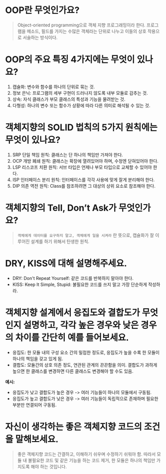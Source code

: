 # OOP란 무엇인가요?

> Object-oriented programming으로 객체 지향 프로그래밍이라 한다. 프로그램을 메소드, 필드를 가지는 수많은 객체라는 단위로 나누고 이들의 상호 작용으로 서술하는 방식이다.

# OOP의 주요 특징 4가지에는 무엇이 있나요?

1.	캡슐화: 변수와 함수를 하나의 단위로 묶는 것.
2.	정보 은닉: 프로그램의 세부 구현이 드러나지 않도록 내부 모듈로 감추는 것.
3.  상속: 자식 클래스가 부모 클래스의 특성과 기능을 물려받는 것.
4.  다형성: 하나의 변수 또는 함수가 상황에 따라 다른 의미로 해석될 수 있는 것.

# 객체지향의 SOLID 법칙의 5가지 원칙에는 무엇이 있나요?

1.	SRP 단일 책임 원칙: 클래스는 단 하나의 책임만 가져야 한다.
2.	OCP 개방 폐쇄 원칙: 클래스는 확장에 열려있어야 하며, 수정엔 닫혀있어야 한다.
3.	LSP 리스코프 치환 원칙: 서브 타입은 언제나 부모 타입으로 교체할 수 있어야 한다.
4.	ISP 인터페이스 분리 원칙: 인터페이스를 각각 사용에 맞게 잘게 분리해야 한다.
5.	DIP 의존 역전 원칙: Class를 참조하려면 그 대상의 상위 요소로 참조해야 한다.

# 객체지향의 Tell, Don’t Ask가 무엇인가요?

> `객체에게 데이터를 요구하지 말고, 객체에게 일을 시켜라` 란 뜻으로, 캡슐화가 잘 이루어진 설계를 하기 위해서 탄생한 원칙.

# DRY, KISS에 대해 설명해주세요.

- DRY: Don't Repeat Yourself: 같은 코드를 반복하지 말아야 한다.
- KISS: Keep It Simple, Stupid: 불필요한 코드를 쓰지 말고 가장 단순하게 작성하라.

# 객체지향 설계에서 응집도와 결합도가 무엇인지 설명하고, 각각 높은 경우와 낮은 경우의 차이를 간단히 예를 들어보세요.

- 응집도: 한 모듈 내의 구성 요소 간의 밀접한 정도로, 응집도가 높을 수록 한 모듈이 하나의 책임을 갖고 있게 됨.
- 결합도: 모듈간의 상호 의존 정도, 연관된 관계의 끈끈함을 의미. 결합도가 과하게 높으면 한 클래스를 변경하면 다른 클래스도 변경해야 할 수도 있음.

**예시:**
- 응집도가 낮고 결합도가 높은 경우 -> 여러 기능들이 하나의 모듈에서 구동됨.
- 응집도가 높고 결합도가 낮은 경우 -> 여러 기능들이 독립적으로 존재하며 필요한 부분만 연결되어 구동됨.

# 자신이 생각하는 좋은 객체지향 코드의 조건을 말해보세요.

> 좋은 객체지향 코드는 간결하고, 이해하기 쉬우며 수정하기 쉬워야 함. 따라서 모듈 내 불필요한 코드 및 같은 기능을 하는 코드 제거, 한 모듈은 하나의 책임만 가지도록 해야 하는 것입니다.
